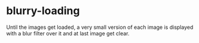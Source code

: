 # blurry-loading
 Until the images get loaded, a very small version of each image is displayed with a blur filter over it and at last image get clear. 
